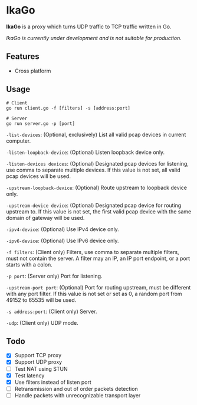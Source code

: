 # IkaGo

**IkaGo** is a proxy which turns UDP traffic to TCP traffic written in Go.

*IkaGo is currently under development and is not suitable for production.*

## Features

- Cross platform

## Usage

```
# Client
go run client.go -f [filters] -s [address:port]

# Server
go run server.go -p [port]
```

`-list-devices`: (Optional, exclusively) List all valid pcap devices in current computer.

`-listen-loopback-device`: (Optional) Listen loopback device only.

`-listen-devices devices`: (Optional) Designated pcap devices for listening, use comma to separate multiple devices. If this value is not set, all valid pcap devices will be used.

`-upstream-loopback-device`: (Optional) Route upstream to loopback device only.

`-upstream-device device`: (Optional) Designated pcap device for routing upstream to. If this value is not set, the first valid pcap device with the same domain of gateway will be used.

`-ipv4-device`: (Optional) Use IPv4 device only.

`-ipv6-device`: (Optional) Use IPv6 device only.

`-f filters`: (Client only) Filters, use comma to separate multiple filters, must not contain the server. A filter may an IP, an IP port endpoint, or a port starts with a colon.

`-p port`: (Server only) Port for listening.

`-upstream-port port`: (Optional) Port for routing upstream, must be different with any port filter. If this value is not set or set as 0, a random port from 49152 to 65535 will be used.

`-s address:port`: (Client only) Server.

`-udp`: (Client only) UDP mode.

## Todo

- [x] Support TCP proxy
- [x] Support UDP proxy
- [ ] Test NAT using STUN
- [x] Test latency
- [x] Use filters instead of listen port
- [ ] Retransmission and out of order packets detection
- [ ] Handle packets with unrecognizable transport layer
